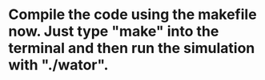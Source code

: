 Compile the code using the makefile now. Just type "make" into the terminal and then run the simulation with "./wator".
=====
